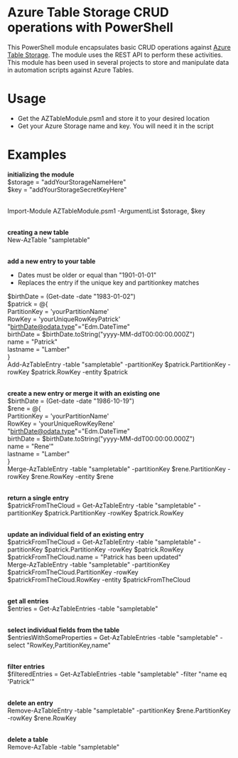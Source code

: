 # Azure Table Storage CRUD operations with PowerShell
This PowerShell module encapsulates basic CRUD operations against [Azure Table Storage](https://azure.microsoft.com/en-us/services/storage/tables/). The module uses the REST API to perform these activities.
This module has been used in several projects to store and manipulate data in automation scripts against Azure Tables.

# Usage
- Get the AZTableModule.psm1 and store it to your desired location
- Get your Azure Storage name and key. You will need it in the script

# Examples

**initializing the module**<br />
$storage = "addYourStorageNameHere"<br />
$key = "addYourStorageSecretKeyHere"<br /><br />

Import-Module AZTableModule.psm1 -ArgumentList $storage, $key<br /><br />

**creating a new table**<br />
New-AzTable "sampletable"<br /><br />

**add a new entry to your table**<br />
- Dates must be older or equal than "1901-01-01"
- Replaces the entry if the unique key and partitionkey matches

$birthDate = (Get-date -date "1983-01-02")<br />
$patrick = @{<br />
    PartitionKey = 'yourPartitionName'<br />
    RowKey = 'yourUniqueRowKeyPatrick'<br />
    "birthDate@odata.type"="Edm.DateTime"<br />
    birthDate = $birthDate.toString("yyyy-MM-ddT00:00:00.000Z")<br />
    name = "Patrick"<br />
    lastname = "Lamber"<br />
}<br />
Add-AzTableEntry -table "sampletable" -partitionKey $patrick.PartitionKey -rowKey $patrick.RowKey -entity $patrick<br /><br />

**create a new entry or merge it with an existing one**<br />
$birthDate = (Get-date -date "1986-10-19")<br />
$rene = @{<br />
    PartitionKey = 'yourPartitionName'<br />
    RowKey = 'yourUniqueRowKeyRene'<br />
    "birthDate@odata.type"="Edm.DateTime"<br />
    birthDate = $birthDate.toString("yyyy-MM-ddT00:00:00.000Z")<br />
    name = "Rene'"<br />
    lastname = "Lamber"<br />
}<br />
Merge-AzTableEntry -table "sampletable" -partitionKey $rene.PartitionKey -rowKey $rene.RowKey -entity $rene<br /><br />

**return a single entry**<br />
$patrickFromTheCloud = Get-AzTableEntry -table "sampletable" -partitionKey $patrick.PartitionKey -rowKey $patrick.RowKey<br /><br />

**update an individual field of an existing entry**<br />
$patrickFromTheCloud = Get-AzTableEntry -table "sampletable" -partitionKey $patrick.PartitionKey -rowKey $patrick.RowKey<br />
$patrickFromTheCloud.name = "Patrick has been updated"<br />
Merge-AzTableEntry -table "sampletable" -partitionKey $patrickFromTheCloud.PartitionKey -rowKey $patrickFromTheCloud.RowKey -entity $patrickFromTheCloud<br /><br />

**get all entries**<br />
$entries = Get-AzTableEntries -table "sampletable"<br /><br />

**select individual fields from the table**<br />
$entriesWithSomeProperties = Get-AzTableEntries -table "sampletable" -select "RowKey,PartitionKey,name"<br /><br />

**filter entries**<br />
$filteredEntries = Get-AzTableEntries -table "sampletable" -filter "name eq 'Patrick'"<br /><br />

**delete an entry**<br />
Remove-AzTableEntry -table "sampletable" -partitionKey $rene.PartitionKey -rowKey $rene.RowKey<br /><br />

**delete a table**<br />
Remove-AzTable -table "sampletable"<br /><br />


